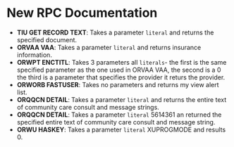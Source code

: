 # New RPC Documentation

- **TIU GET RECORD TEXT**: Takes a parameter `literal` and returns the specified document.
- **ORVAA VAA**: Takes a parameter `literal` and returns insurance information.
- **ORWPT ENCTITL**: Takes 3 parameters all `literals`- the first is the same specified parameter as the one used in ORVAA VAA, the second is a 0 the third is a parameter that specifies the provider it returs the provider.
- **ORWORB FASTUSER**: Takes no parameters and returns my view alert list.
- **ORQQCN DETAIL**: Takes a parameter `literal` and returns the entire text of community care consult and message strings.
- **ORQQCN DETAIL**: Takes a parameter `literal` 5614361 an returned the specified entire text of community care consult and message string.
- **ORWU HASKEY**: Takes a parameter `literal` XUPROGMODE and results 0.
